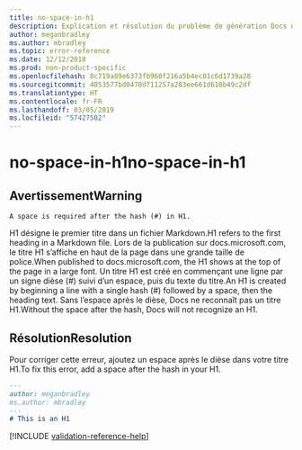 ```yaml
---
title: no-space-in-h1
description: Explication et résolution du problème de génération Docs no-space-in-h1.
author: meganbradley
ms.author: mbradley
ms.topic: error-reference
ms.date: 12/12/2018
ms.prod: non-product-specific
ms.openlocfilehash: 8c719a89e6373fb960f216a5b4ec01c6d1739a28
ms.sourcegitcommit: 4053577bd0478d711257a283ee661d618b49c2df
ms.translationtype: HT
ms.contentlocale: fr-FR
ms.lasthandoff: 03/05/2019
ms.locfileid: "57427502"
---
```

# <a name="no-space-in-h1"></a><span data-ttu-id="c0d29-103">no-space-in-h1</span><span class="sxs-lookup"><span data-stu-id="c0d29-103">no-space-in-h1</span></span>

## <a name="warning"></a><span data-ttu-id="c0d29-104">Avertissement</span><span class="sxs-lookup"><span data-stu-id="c0d29-104">Warning</span></span>

`A space is required after the hash (#) in H1.`

<span data-ttu-id="c0d29-105">H1 désigne le premier titre dans un fichier Markdown.</span><span class="sxs-lookup"><span data-stu-id="c0d29-105">H1 refers to the first heading in a Markdown file.</span></span> <span data-ttu-id="c0d29-106">Lors de la publication sur docs.microsoft.com, le titre H1 s’affiche en haut de la page dans une grande taille de police.</span><span class="sxs-lookup"><span data-stu-id="c0d29-106">When published to docs.microsoft.com, the H1 shows at the top of the page in a large font.</span></span> <span data-ttu-id="c0d29-107">Un titre H1 est créé en commençant une ligne par un signe dièse (#) suivi d’un espace, puis du texte du titre.</span><span class="sxs-lookup"><span data-stu-id="c0d29-107">An H1 is created by beginning a line with a single hash (#) followed by a space, then the heading text.</span></span> <span data-ttu-id="c0d29-108">Sans l’espace après le dièse, Docs ne reconnaît pas un titre H1.</span><span class="sxs-lookup"><span data-stu-id="c0d29-108">Without the space after the hash, Docs will not recognize an H1.</span></span>

## <a name="resolution"></a><span data-ttu-id="c0d29-109">Résolution</span><span class="sxs-lookup"><span data-stu-id="c0d29-109">Resolution</span></span>

<span data-ttu-id="c0d29-110">Pour corriger cette erreur, ajoutez un espace après le dièse dans votre titre H1.</span><span class="sxs-lookup"><span data-stu-id="c0d29-110">To fix this error, add a space after the hash in your H1.</span></span>

```markdown
---
author: meganbradley
ms.author: mbradley
---
# This is an H1
```

<!--make sure to add this file to your includes folder and verify the path-->
[!INCLUDE [validation-reference-help](includes/validation-reference-help.md)]